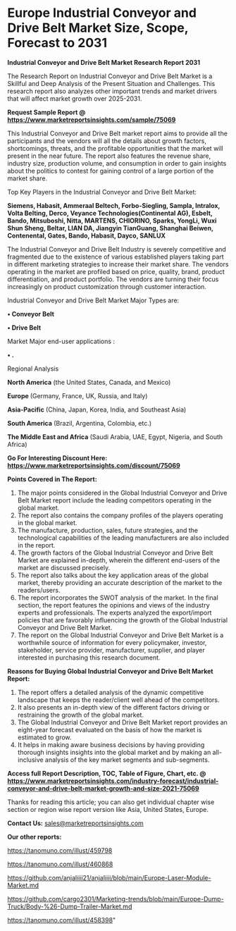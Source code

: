  # Europe Industrial Conveyor and Drive Belt Market Size, Scope, Forecast to 2031

<strong>Industrial Conveyor and Drive Belt Market Research Report 2031</strong>

The Research Report on Industrial Conveyor and Drive Belt Market is a Skillful and Deep Analysis of the Present Situation and Challenges. This research report also analyzes other important trends and market drivers that will affect market growth over 2025-2031.

<strong>Request Sample Report @ <a href=https://www.marketreportsinsights.com/sample/75069>https://www.marketreportsinsights.com/sample/75069</a></strong>

This Industrial Conveyor and Drive Belt market report aims to provide all the participants and the vendors will all the details about growth factors, shortcomings, threats, and the profitable opportunities that the market will present in the near future. The report also features the revenue share, industry size, production volume, and consumption in order to gain insights about the politics to contest for gaining control of a large portion of the market share.

Top Key Players in the Industrial Conveyor and Drive Belt Market:

<strong>Siemens, Habasit, Ammeraal Beltech, Forbo-Siegling, Sampla, Intralox, Volta Belting, Derco, Veyance Technologies(Continental AG), Esbelt, Bando, Mitsuboshi, Nitta, MARTENS, CHIORINO, Sparks, YongLi, Wuxi Shun Sheng, Beltar, LIAN DA, Jiangyin TianGuang, Shanghai Beiwen, Contenental, Gates, Bando, Habasit, Dayco, SANLUX</strong>

The Industrial Conveyor and Drive Belt Industry is severely competitive and fragmented due to the existence of various established players taking part in different marketing strategies to increase their market share. The vendors operating in the market are profiled based on price, quality, brand, product differentiation, and product portfolio. The vendors are turning their focus increasingly on product customization through customer interaction.

Industrial Conveyor and Drive Belt Market Major Types are:

<strong>• Conveyor Belt

• Drive Belt</strong>

Market Major end-user applications :

<strong>• .</strong>

Regional Analysis

</u><strong><b>North America</b></strong> (the United States, Canada, and Mexico)

<strong><b>Europe </b></strong>(Germany, France, UK, Russia, and Italy)

<strong><b>Asia-Pacific</b></strong> (China, Japan, Korea, India, and Southeast Asia)

<strong><b>South America</b></strong> (Brazil, Argentina, Colombia, etc.)

<strong><b>The Middle East and Africa</b></strong> (Saudi Arabia, UAE, Egypt, Nigeria, and South Africa)

<strong>Go For Interesting Discount Here: <a href=https://www.marketreportsinsights.com/discount/75069>https://www.marketreportsinsights.com/discount/75069</a></strong>

<strong>Points Covered in The Report:</strong>
<ol>
  <li>The major points considered in the Global Industrial Conveyor and Drive Belt Market report include the leading competitors operating in the global market.</li>
  <li>The report also contains the company profiles of the players operating in the global market.</li>
  <li>The manufacture, production, sales, future strategies, and the technological capabilities of the leading manufacturers are also included in the report.</li>
  <li>The growth factors of the Global Industrial Conveyor and Drive Belt Market are explained in-depth, wherein the different end-users of the market are discussed precisely.</li>
  <li>The report also talks about the key application areas of the global market, thereby providing an accurate description of the market to the readers/users.</li>
  <li>The report incorporates the SWOT analysis of the market. In the final section, the report features the opinions and views of the industry experts and professionals. The experts analyzed the export/import policies that are favorably influencing the growth of the Global Industrial Conveyor and Drive Belt Market.</li>
  <li>The report on the Global Industrial Conveyor and Drive Belt Market is a worthwhile source of information for every policymaker, investor, stakeholder, service provider, manufacturer, supplier, and player interested in purchasing this research document.</li>
</ol>
<strong>Reasons for Buying Global Industrial Conveyor and Drive Belt Market Report:</strong>

<ol>
  <li>The report offers a detailed analysis of the dynamic competitive landscape that keeps the reader/client well ahead of the competitors.</li>
  <li>It also presents an in-depth view of the different factors driving or restraining the growth of the global market.</li>
  <li>The Global Industrial Conveyor and Drive Belt Market report provides an eight-year forecast evaluated on the basis of how the market is estimated to grow.</li>
  <li>It helps in making aware business decisions by having providing thorough insights insights into the global market and by making an all-inclusive analysis of the key market segments and sub-segments.</li>
</ol>
<strong>Access full Report Description, TOC, Table of Figure, Chart, etc. @ <a href=https://www.marketreportsinsights.com/industry-forecast/industrial-conveyor-and-drive-belt-market-growth-and-size-2021-75069>https://www.marketreportsinsights.com/industry-forecast/industrial-conveyor-and-drive-belt-market-growth-and-size-2021-75069</a></strong>


Thanks for reading this article; you can also get individual chapter wise section or region wise report version like Asia, United States, Europe.

<strong>Contact Us:</strong>
sales@marketreportsinsights.com

<strong>Our other reports:</strong>

<a href=https://tanomuno.com/illust/459798>https://tanomuno.com/illust/459798</a>

<a href=https://tanomuno.com/illust/460868>https://tanomuno.com/illust/460868</a>

<a href=https://github.com/anjaliiii21/anjaliiii/blob/main/Europe-Laser-Module-Market.md>https://github.com/anjaliiii21/anjaliiii/blob/main/Europe-Laser-Module-Market.md</a>

<a href=https://github.com/cargo2301/Marketing-trends/blob/main/Europe-Dump-Truck/Body-%26-Dump-Trailer-Market.md>https://github.com/cargo2301/Marketing-trends/blob/main/Europe-Dump-Truck/Body-%26-Dump-Trailer-Market.md</a>

<a href=https://tanomuno.com/illust/458398>https://tanomuno.com/illust/458398</a>"
